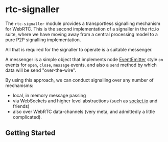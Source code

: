 # rtc-signaller

The `rtc-signaller` module provides a transportless signalling
mechanism for WebRTC.  This is the second implementation of a signaller
in the rtc.io suite, where we have moving away from a central
processing model to a pure P2P signalling implementation.

All that is required for the signaller to operate is a suitable messenger.

A messenger is a simple object that implements node
[EventEmitter](http://nodejs.org/api/events.html) style `on` events for
`open`, `close`, `message` events, and also a `send` method by which 
data will be send "over-the-wire".

By using this approach, we can conduct signalling over any number of 
mechanisms:

- local, in memory message passing
- via WebSockets and higher level abstractions (such as 
  [socket.io](http://socket.io) and friends)
- also over WebRTC data-channels (very meta, and admittedly a little
  complicated).

## Getting Started
